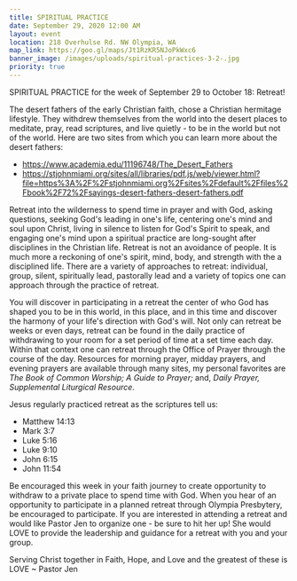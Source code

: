 ```yaml
---
title: SPIRITUAL PRACTICE
date: September 29, 2020 12:00 AM
layout: event
location: 218 Overhulse Rd. NW Olympia, WA
map_link: https://goo.gl/maps/Jt1RzKR5NJoPkWxc6
banner_image: /images/uploads/spiritual-practices-3-2-.jpg
priority: true
---
```

SPIRITUAL PRACTICE for the week of September 29 to October 18: Retreat!

The desert fathers of the early Christian faith, chose a Christian hermitage lifestyle. They withdrew themselves from the world into the desert places to meditate, pray, read scriptures, and live quietly - to be in the world but not of the world. Here are two sites from which you can learn more about the desert fathers:

* <https://www.academia.edu/11196748/The_Desert_Fathers>
* <https://stjohnmiami.org/sites/all/libraries/pdf.js/web/viewer.html?file=https%3A%2F%2Fstjohnmiami.org%2Fsites%2Fdefault%2Ffiles%2Fbook%2F72%2Fsayings-desert-fathers-desert-fathers.pdf>

Retreat into the wilderness to spend time in prayer and with God, asking questions, seeking God's leading in one's life, centering one's mind and soul upon Christ, living in silence to listen for God's Spirit to speak, and engaging one's mind upon a spiritual practice are long-sought after disciplines in the Christian life.  Retreat is not an avoidance of people. It is much more a reckoning of one's spirit, mind, body, and strength with the a disciplined life. There are a variety of approaches to retreat: individual, group, silent, spiritually lead, pastorally lead and a variety of topics one can approach through the practice of retreat.

You will discover in participating in a retreat the center of who God has shaped you to be in this world, in this place, and in this time and discover the harmony of your life's direction with God's will.  Not only can retreat be weeks or even days, retreat can be found in the daily practice of withdrawing to your room for a set period of time at a set time each day.  Within that context one can retreat through the Office of Prayer through the course of the day. Resources for morning prayer, midday prayers, and evening prayers are available through many sites, my personal favorites are *The Book of Common Worship; A Guide to Prayer;* and, *Daily Prayer, Supplemental Liturgical Resource*. 

Jesus regularly practiced retreat as the scriptures tell us:

* Matthew 14:13
* Mark 3:7
* Luke 5:16
* Luke 9:10
* John 6:15
* John 11:54

Be encouraged this week in your faith journey to create opportunity to withdraw to a private place to spend time with God. When you hear of an opportunity to participate in a planned retreat through Olympia Presbytery, be encouraged to participate. If you are interested in attending a retreat and would like Pastor Jen to organize one - be sure to hit her up! She would LOVE to provide the leadership and guidance for a retreat with you and your group. 

Serving Christ together in Faith, Hope, and Love and the greatest of these is LOVE ~ Pastor Jen
